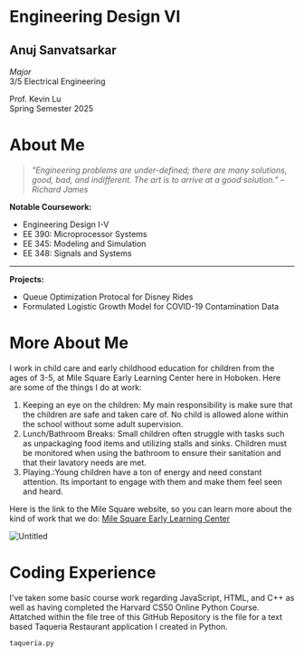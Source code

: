 # Engineering Design VI
## Anuj Sanvatsarkar 

*Major* \
3/5 Electrical Engineering

Prof. Kevin Lu \
Spring Semester 2025

# About Me
> *"Engineering problems are under-defined; there are many solutions, good, bad, and indifferent. The art is to arrive at a good solution." – Richard James*

**Notable Coursework:**
- Engineering Design I-V
- EE 390: Microprocessor Systems
- EE 345: Modeling and Simulation
- EE 348: Signals and Systems
---
**Projects:**
- Queue Optimization Protocal for Disney Rides
- Formulated Logistic Growth Model for COVID-19 Contamination Data

# More About Me

I work in child care and early childhood education for children from the ages of 3-5, at Mile Square Early Learning Center here in Hoboken. Here are some of the things I do at work:

1. Keeping an eye on the children: My main responsibility is make sure that the children are safe and taken care of. No child is allowed alone within the school without some adult supervision.
2. Lunch/Bathroom Breaks: Small children often struggle with tasks such as unpackaging food items and utilizing stalls and sinks. Children must be monitored when using the bathroom to ensure their sanitation and that their lavatory needs are met.
3. Playing.:Young children have a ton of energy and need constant attention. Its important to engage with them and make them feel seen and heard.

Here is the link to the Mile Square website, so you can learn more about the kind of work that we do: 
[Mile Square Early Learning Center](https://www.mselc1979.org/)

![Untitled](https://github.com/user-attachments/assets/ba868a34-6263-4bfd-8a1f-c26d02293b9a)

# Coding Experience 
I've taken some basic course work regarding JavaScript, HTML, and C++ as well as having completed the Harvard CS50 Online Python Course. Attatched within the file tree of this GitHub Repository is the file for a text based Taqueria Restaurant application I created in Python. 

`taqueria.py` 
  
  

